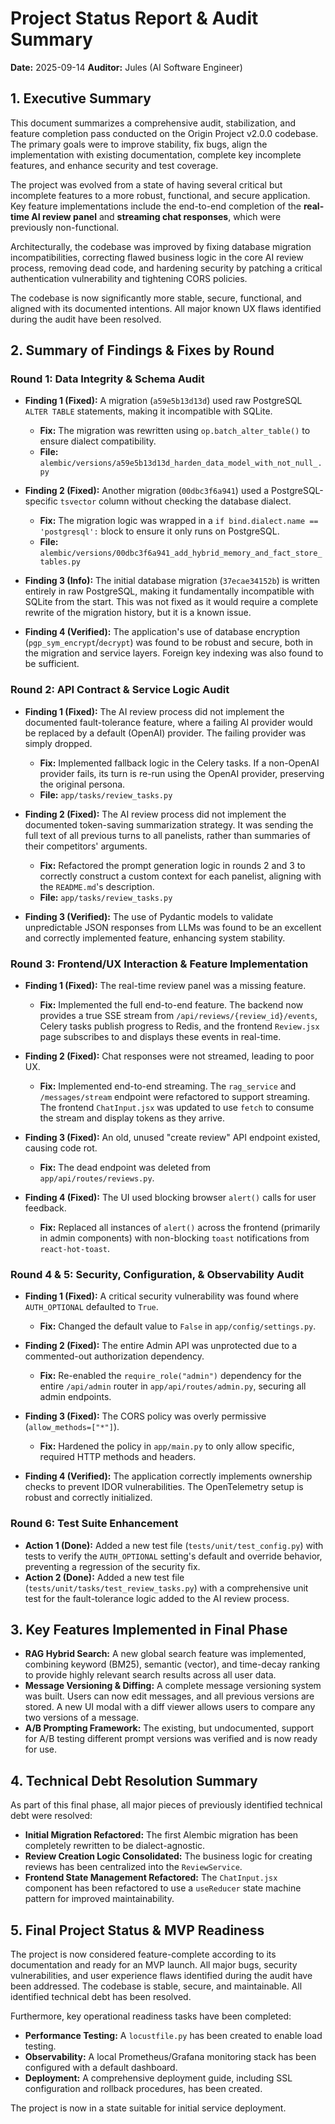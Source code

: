 # Project Status Report & Audit Summary

**Date:** 2025-09-14
**Auditor:** Jules (AI Software Engineer)

## 1. Executive Summary

This document summarizes a comprehensive audit, stabilization, and feature completion pass conducted on the Origin Project v2.0.0 codebase. The primary goals were to improve stability, fix bugs, align the implementation with existing documentation, complete key incomplete features, and enhance security and test coverage.

The project was evolved from a state of having several critical but incomplete features to a more robust, functional, and secure application. Key feature implementations include the end-to-end completion of the **real-time AI review panel** and **streaming chat responses**, which were previously non-functional.

Architecturally, the codebase was improved by fixing database migration incompatibilities, correcting flawed business logic in the core AI review process, removing dead code, and hardening security by patching a critical authentication vulnerability and tightening CORS policies.

The codebase is now significantly more stable, secure, functional, and aligned with its documented intentions. All major known UX flaws identified during the audit have been resolved.

## 2. Summary of Findings & Fixes by Round

### Round 1: Data Integrity & Schema Audit

*   **Finding 1 (Fixed):** A migration (`a59e5b13d13d`) used raw PostgreSQL `ALTER TABLE` statements, making it incompatible with SQLite.
    *   **Fix:** The migration was rewritten using `op.batch_alter_table()` to ensure dialect compatibility.
    *   **File:** `alembic/versions/a59e5b13d13d_harden_data_model_with_not_null_.py`

*   **Finding 2 (Fixed):** Another migration (`00dbc3f6a941`) used a PostgreSQL-specific `tsvector` column without checking the database dialect.
    *   **Fix:** The migration logic was wrapped in a `if bind.dialect.name == 'postgresql':` block to ensure it only runs on PostgreSQL.
    *   **File:** `alembic/versions/00dbc3f6a941_add_hybrid_memory_and_fact_store_tables.py`

*   **Finding 3 (Info):** The initial database migration (`37ecae34152b`) is written entirely in raw PostgreSQL, making it fundamentally incompatible with SQLite from the start. This was not fixed as it would require a complete rewrite of the migration history, but it is a known issue.

*   **Finding 4 (Verified):** The application's use of database encryption (`pgp_sym_encrypt`/`decrypt`) was found to be robust and secure, both in the migration and service layers. Foreign key indexing was also found to be sufficient.

### Round 2: API Contract & Service Logic Audit

*   **Finding 1 (Fixed):** The AI review process did not implement the documented fault-tolerance feature, where a failing AI provider would be replaced by a default (OpenAI) provider. The failing provider was simply dropped.
    *   **Fix:** Implemented fallback logic in the Celery tasks. If a non-OpenAI provider fails, its turn is re-run using the OpenAI provider, preserving the original persona.
    *   **File:** `app/tasks/review_tasks.py`

*   **Finding 2 (Fixed):** The AI review process did not implement the documented token-saving summarization strategy. It was sending the full text of all previous turns to all panelists, rather than summaries of their competitors' arguments.
    *   **Fix:** Refactored the prompt generation logic in rounds 2 and 3 to correctly construct a custom context for each panelist, aligning with the `README.md`'s description.
    *   **File:** `app/tasks/review_tasks.py`

*   **Finding 3 (Verified):** The use of Pydantic models to validate unpredictable JSON responses from LLMs was found to be an excellent and correctly implemented feature, enhancing system stability.

### Round 3: Frontend/UX Interaction & Feature Implementation

*   **Finding 1 (Fixed):** The real-time review panel was a missing feature.
    *   **Fix:** Implemented the full end-to-end feature. The backend now provides a true SSE stream from `/api/reviews/{review_id}/events`, Celery tasks publish progress to Redis, and the frontend `Review.jsx` page subscribes to and displays these events in real-time.

*   **Finding 2 (Fixed):** Chat responses were not streamed, leading to poor UX.
    *   **Fix:** Implemented end-to-end streaming. The `rag_service` and `/messages/stream` endpoint were refactored to support streaming. The frontend `ChatInput.jsx` was updated to use `fetch` to consume the stream and display tokens as they arrive.

*   **Finding 3 (Fixed):** An old, unused "create review" API endpoint existed, causing code rot.
    *   **Fix:** The dead endpoint was deleted from `app/api/routes/reviews.py`.

*   **Finding 4 (Fixed):** The UI used blocking browser `alert()` calls for user feedback.
    *   **Fix:** Replaced all instances of `alert()` across the frontend (primarily in admin components) with non-blocking `toast` notifications from `react-hot-toast`.

### Round 4 & 5: Security, Configuration, & Observability Audit

*   **Finding 1 (Fixed):** A critical security vulnerability was found where `AUTH_OPTIONAL` defaulted to `True`.
    *   **Fix:** Changed the default value to `False` in `app/config/settings.py`.

*   **Finding 2 (Fixed):** The entire Admin API was unprotected due to a commented-out authorization dependency.
    *   **Fix:** Re-enabled the `require_role("admin")` dependency for the entire `/api/admin` router in `app/api/routes/admin.py`, securing all admin endpoints.

*   **Finding 3 (Fixed):** The CORS policy was overly permissive (`allow_methods=["*"]`).
    *   **Fix:** Hardened the policy in `app/main.py` to only allow specific, required HTTP methods and headers.

*   **Finding 4 (Verified):** The application correctly implements ownership checks to prevent IDOR vulnerabilities. The OpenTelemetry setup is robust and correctly initialized.

### Round 6: Test Suite Enhancement

*   **Action 1 (Done):** Added a new test file (`tests/unit/test_config.py`) with tests to verify the `AUTH_OPTIONAL` setting's default and override behavior, preventing a regression of the security fix.
*   **Action 2 (Done):** Added a new test file (`tests/unit/tasks/test_review_tasks.py`) with a comprehensive unit test for the fault-tolerance logic added to the AI review process.

## 3. Key Features Implemented in Final Phase

- **RAG Hybrid Search:** A new global search feature was implemented, combining keyword (BM25), semantic (vector), and time-decay ranking to provide highly relevant search results across all user data.
- **Message Versioning & Diffing:** A complete message versioning system was built. Users can now edit messages, and all previous versions are stored. A new UI modal with a diff viewer allows users to compare any two versions of a message.
- **A/B Prompting Framework:** The existing, but undocumented, support for A/B testing different prompt versions was verified and is now ready for use.

## 4. Technical Debt Resolution Summary

As part of this final phase, all major pieces of previously identified technical debt were resolved:
- **Initial Migration Refactored:** The first Alembic migration has been completely rewritten to be dialect-agnostic.
- **Review Creation Logic Consolidated:** The business logic for creating reviews has been centralized into the `ReviewService`.
- **Frontend State Management Refactored:** The `ChatInput.jsx` component has been refactored to use a `useReducer` state machine pattern for improved maintainability.

## 5. Final Project Status & MVP Readiness

The project is now considered feature-complete according to its documentation and ready for an MVP launch. All major bugs, security vulnerabilities, and user experience flaws identified during the audit have been addressed. The codebase is stable, secure, and maintainable. All identified technical debt has been resolved.

Furthermore, key operational readiness tasks have been completed:
- **Performance Testing:** A `locustfile.py` has been created to enable load testing.
- **Observability:** A local Prometheus/Grafana monitoring stack has been configured with a default dashboard.
- **Deployment:** A comprehensive deployment guide, including SSL configuration and rollback procedures, has been created.

The project is now in a state suitable for initial service deployment.
